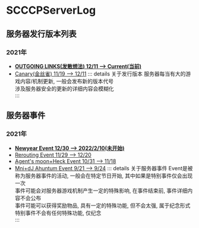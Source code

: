 # SCCCPServerLog

## 服务器发行版本列表
### 2021年
* **[OUTGOING LINKS(发散想法) 12/11 --> Current(当前)](OUTGOINGLINKS)**
* [Canary(金丝雀) 11/19 --> 12/11](Canary)
::: details 关于发行版本
服务器每当有大的游戏内容/机制更新, 一般会发布新的版本代号  
涉及服务器安全的更新的详细内容会模糊化  
:::

## 服务器事件
### 2021年
* **[Newyear Event 12/30 --> 2022/2/10(未开始)](Event/2021/Newyear)**
* [Rerouting Event 11/29 --> 12/20](Event/Rerouting)
* [Agent's moon+Heck Event 10/31 --> 11/18](Event/2021/Agent'smoon+Heck)
* [Mni+dJ Ahuntum Event 9/21 --> 9/24](Event/2021/Mni+dJoAhuntum)
::: details 关于服务器事件
Event是被称为服务器事件的活动, 一般会在特定节日开始, 其中如果是特别事件仅会出现一次  
事件可能会对服务器游戏机制产生一定的特殊影响, 在事件结束前, 事件详细内容不会公布  
事件可能可以获得奖励物品, 具有一定的特殊功能, 但不会太强, 属于纪念形式
特别事件不会有任何特殊功能, 仅纪念  
:::
